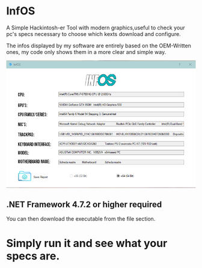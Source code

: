 # InfOS
A Simple Hackintosh-er Tool with modern graphics,useful to check your pc's specs necessary to choose which kexts download and configure.

The infos displayed by my software are entirely based on the OEM-Written ones, my code only shows them in a more clear and simple way.

<img src="SCREENSHOT.png"/>


## .NET Framework 4.7.2 or higher required
You can then download the executable from the file section.

# Simply run it and see what your specs are.
>
